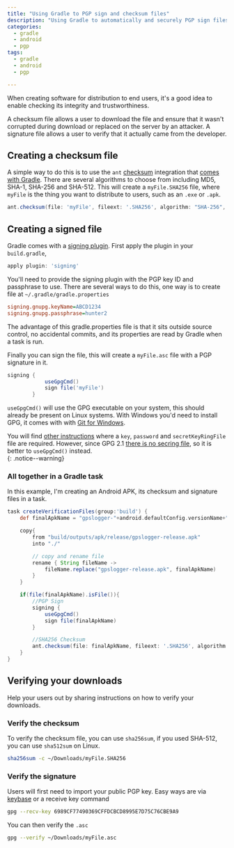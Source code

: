 ```yaml
---
title: "Using Gradle to PGP sign and checksum files"
description: "Using Gradle to automatically and securely PGP sign files and creat checksum files"
categories: 
  - gradle
  - android
  - pgp
tags: 
  - gradle
  - android
  - pgp

---
```


When creating software for distribution to end users, it's a good idea to enable checking its integrity and trustworthiness.  

A checksum file allows a user to download the file and ensure that it wasn't corrupted during download or replaced on the server by an attacker.  A signature file allows a user to verify that it actually came from the developer.  

## Creating a checksum file

A simple way to do this is to use the `ant` [checksum](https://ant.apache.org/manual/Tasks/checksum.html) integration that [comes with Gradle](https://docs.gradle.org/current/userguide/ant.html). There are several algorithms to choose from including MD5, SHA-1, SHA-256 and SHA-512.  This will create a `myFile.SHA256` file, where `myFile` is the thing you want to distribute to users, such as an `.exe` or `.apk`.   

```groovy
ant.checksum(file: 'myFile', fileext: '.SHA256', algorithm: "SHA-256", pattern: "{0} {1}")
```

## Creating a signed file

Gradle comes with a [signing plugin](https://docs.gradle.org/current/userguide/signing_plugin.html).  First apply the plugin in your `build.gradle`,

```groovy
apply plugin: 'signing'
```

You'll need to provide the signing plugin with the PGP key ID and passphrase to use.  There are several ways to do this, one way is to create file at `~/.gradle/gradle.properties` 

```ini
signing.gnupg.keyName=ABCD1234
signing.gnupg.passphrase=hunter2
```

The advantage of this gradle.properties file is that it sits outside source control, no accidental commits, and its properties are read by Gradle when a task is run.  

Finally you can sign the file, this will create a `myFile.asc` file with a PGP signature in it. 

```groovy
signing {
            useGpgCmd()
            sign file('myFile')
        }
```

`useGpgCmd()` will use the GPG executable on your system, this should already be present on Linux systems.  With Windows you'd need to install GPG, it comes with with [Git for Windows](https://git-scm.com). 

You will find [other instructions](https://docs.gradle.org/current/userguide/signing_plugin.html#sec:signatory_credentials) where a `key`, `password` and `secretKeyRingFile` file are required.  However, since GPG 2.1 [there is no secring file](https://gnupg.org/faq/whats-new-in-2.1.html#nosecring), so it is better to `useGpgCmd()` instead.  
{: .notice--warning}


### All together in a Gradle task

In this example, I'm creating an Android APK, its checksum and signature files in a task.

```groovy
task createVerificationFiles(group:'build') {
    def finalApkName = "gpslogger-"+android.defaultConfig.versionName+".apk"

    copy{
        from "build/outputs/apk/release/gpslogger-release.apk"
        into "./"

        // copy and rename file
        rename { String fileName ->
            fileName.replace("gpslogger-release.apk", finalApkName)
        }
    }

    if(file(finalApkName).isFile()){
        //PGP Sign
        signing {
            useGpgCmd()
            sign file(finalApkName)
        }

        //SHA256 Checksum
        ant.checksum(file: finalApkName, fileext: '.SHA256', algorithm: "SHA-256", pattern: "{0} {1}")
    }
}
```



## Verifying your downloads

Help your users out by sharing instructions on how to verify your downloads.  

### Verify the checksum


To verify the checksum file, you can use `sha256sum`, if you used SHA-512, you can use `sha512sum` on Linux. 

```bash
sha256sum -c ~/Downloads/myFile.SHA256
```


### Verify the signature

Users will first need to import your public PGP key.  Easy ways are via [keybase](https://keybase.io/mendhak) or a receive key command

```bash
gpg --recv-key 6989CF77490369CFFDCBCD8995E7D75C76CBE9A9
```

You can then verify the `.asc`

```bash
gpg --verify ~/Downloads/myFile.asc
```

